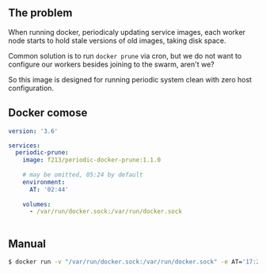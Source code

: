 ## The problem
When running docker, periodicaly updating service images, each worker node starts to hold stale versions of old images, taking disk space.

Common solution is to run `docker prune` via cron, but we do not want to configure our workers besides joining to the swarm, aren't we?

So this image is designed for running periodic system clean with zero host configuration.

## Docker comose

```yaml
version: '3.6'

services:
  periodic-prune:
    image: f213/periodic-docker-prune:1.1.0
        
    # may be omitted, 05:24 by default
    environment:
      AT: '02:44'
    
    volumes:
      - /var/run/docker.sock:/var/run/docker.sock
      
```

## Manual

```sh
$ docker run -v "/var/run/docker.sock:/var/run/docker.sock" -e AT='17:20' f213/periodic-docker-prune
```
